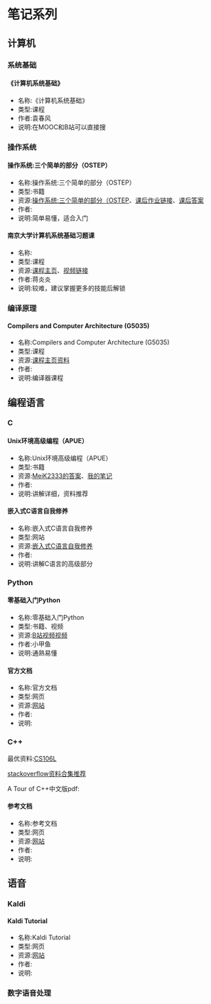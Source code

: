 # 笔记系列
## 计算机
### 系统基础
#### 《计算机系统基础》
- 名称:《计算机系统基础》
- 类型:课程
- 作者:袁春风
- 说明:在MOOC和B站可以直接搜
### 操作系统
####  操作系统:三个简单的部分（OSTEP）
- 名称:操作系统:三个简单的部分（OSTEP）
- 类型:书籍
- 资源:[操作系统:三个简单的部分（OSTEP](./meida/操作系统:三个简单的部分（OSTEP）.pdf)、[课后作业链接](https://github.com/remzi-arpacidusseau/ostep-homework)、[课后答案](https://github.com/xxyzz/ostep-hw)
- 作者:
- 说明:简单易懂，适合入门
#### 南京大学计算机系统基础习题课
- 名称:
- 类型:课程
- 资源:[课程主页](https://jyywiki.cn/ICS/2020/index.html)、[视频链接](https://www.bilibili.com/video/BV1qa4y1j7xk/)
- 作者:蒋炎炎
- 说明:较难，建议掌握更多的技能后解锁
### 编译原理
#### Compilers and Computer Architecture (G5035)
- 名称:Compilers and Computer Architecture (G5035)
- 类型:课程
- 资源:[课程主页资料](https://users.sussex.ac.uk/~mfb21/compilers/material.html)
- 作者:
- 说明:编译器课程
## 编程语言
### C
#### Unix环境高级编程（APUE）
- 名称:Unix环境高级编程（APUE）
- 类型:书籍
- 资源:[MeiK2333的答案](https://github.com/MeiK2333/apue)、[我的笔记](https://github.com/teamtee/AUPE)
- 作者:
- 说明:讲解详细，资料推荐
#### 嵌入式C语言自我修养
- 名称:嵌入式C语言自我修养
- 类型:网站
- 资源:[嵌入式C语言自我修养](https://www.zhaixue.cc/c-arm/c-arm-intro.html)
- 作者:
- 说明:讲解C语言的高级部分
### Python
#### 零基础入门Python
- 名称:零基础入门Python
- 类型:书籍、视频
- 资源:[B站视频视频](https://www.bilibili.com/video/BV1c4411e77t/?spm_id_from=333.337.search-card.all.click&vd_source=88cacba8cd9bf3db97c5b55f3537abc7)
- 作者:小甲鱼
- 说明:通熟易懂
#### 官方文档
- 名称:官方文档
- 类型:网页
- 资源:[网站](https://docs.python.org/3/)
- 作者:
- 说明:

### C++
最优资料:[CS106L](https://web.stanford.edu/class/cs106l/)

[stackoverflow资料合集推荐](https://stackoverflow.com/questions/388242/the-definitive-c-book-guide-and-list)

A Tour of C++中文版pdf:[](./media/download.eeworld.com.cn_C%20%20语言导学.A%20Tour%20of%20C%20%20.pdf)

#### 参考文档
- 名称:参考文档
- 类型:网页
- 资源:[网站](https://en.cppreference.com/w/)
- 作者:
- 说明:

## 语音

### Kaldi

#### Kaldi Tutorial
- 名称:Kaldi Tutorial
- 类型:网页
- 资源:[网站](https://kaldi-asr.org/doc/kaldi_for_dummies.html)
- 作者:
- 说明:


### 数字语音处理